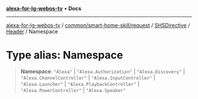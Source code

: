 [**alexa-for-lg-webos-tv**](../../../../../../../../README.md) • **Docs**

***

[alexa-for-lg-webos-tv](../../../../../../../../modules.md) / [common/smart-home-skill/request](../../../../../README.md) / [SHSDirective](../../../README.md) / [Header](../README.md) / Namespace

# Type alias: Namespace

> **Namespace**: `"Alexa"` \| `"Alexa.Authorization"` \| `"Alexa.Discovery"` \| `"Alexa.ChannelController"` \| `"Alexa.InputController"` \| `"Alexa.Launcher"` \| `"Alexa.PlaybackController"` \| `"Alexa.PowerController"` \| `"Alexa.Speaker"`
